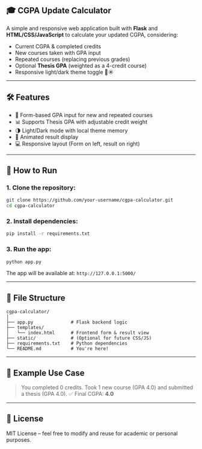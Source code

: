 

## **🎓 CGPA Update Calculator**

A simple and responsive web application built with **Flask** and **HTML/CSS/JavaScript** to calculate your updated CGPA, considering:

* Current CGPA & completed credits
* New courses taken with GPA input
* Repeated courses (replacing previous grades)
* Optional **Thesis GPA** (weighted as a 4-credit course)
* Responsive light/dark theme toggle 🌙☀️

---

## **🛠 Features**

* 📘 Form-based GPA input for new and repeated courses
* 📊 Supports Thesis GPA with adjustable credit weight
* 🌗 Light/Dark mode with local theme memory
* 🎯 Animated result display
* 💻 Responsive layout (Form on left, result on right)

---

## 🚀 How to Run

### 1. Clone the repository:

```bash
git clone https://github.com/your-username/cgpa-calculator.git
cd cgpa-calculator
```

### 2. Install dependencies:

```bash
pip install -r requirements.txt
```

### 3. Run the app:

```bash
python app.py
```

The app will be available at: `http://127.0.0.1:5000/`

---

## 📁 File Structure

```
cgpa-calculator/
│
├── app.py              # Flask backend logic
├── templates/
│   └── index.html      # Frontend form & result view
├── static/             # (Optional for future CSS/JS)
├── requirements.txt    # Python dependencies
└── README.md           # You're here!
```

---

## 🧪 Example Use Case

> You completed 0 credits. Took 1 new course (GPA 4.0) and submitted a thesis (GPA 4.0).
> ✅ Final CGPA: **4.0**

---

## 📄 License

MIT License – feel free to modify and reuse for academic or personal purposes.


